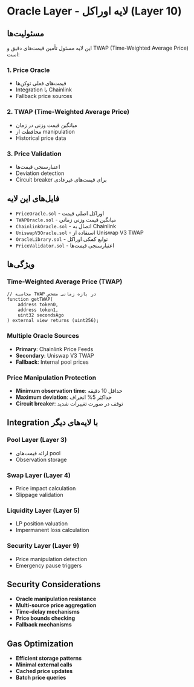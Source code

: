 # Oracle Layer - لایه اوراکل (Layer 10)

## مسئولیت‌ها

این لایه مسئول تأمین قیمت‌های دقیق و TWAP (Time-Weighted Average Price) است:

### 1. Price Oracle
- قیمت‌های فعلی توکن‌ها
- Integration با Chainlink
- Fallback price sources

### 2. TWAP (Time-Weighted Average Price)
- میانگین قیمت وزنی در زمان
- محافظت از manipulation
- Historical price data

### 3. Price Validation
- اعتبارسنجی قیمت‌ها
- Deviation detection
- Circuit breaker برای قیمت‌های غیرعادی

## فایل‌های این لایه

- `PriceOracle.sol` - اوراکل اصلی قیمت
- `TWAPOracle.sol` - میانگین قیمت وزنی زمانی
- `ChainlinkOracle.sol` - اتصال به Chainlink
- `UniswapV3Oracle.sol` - استفاده از Uniswap V3 TWAP
- `OracleLibrary.sol` - توابع کمکی اوراکل
- `PriceValidator.sol` - اعتبارسنجی قیمت‌ها

## ویژگی‌ها

### Time-Weighted Average Price (TWAP)
```solidity
// محاسبه TWAP در بازه زمانی مشخص
function getTWAP(
    address token0,
    address token1,
    uint32 secondsAgo
) external view returns (uint256);
```

### Multiple Oracle Sources
- **Primary**: Chainlink Price Feeds
- **Secondary**: Uniswap V3 TWAP
- **Fallback**: Internal pool prices

### Price Manipulation Protection
- **Minimum observation time**: حداقل 10 دقیقه
- **Maximum deviation**: حداکثر 5% انحراف
- **Circuit breaker**: توقف در صورت تغییرات شدید

## Integration با لایه‌های دیگر

### Pool Layer (Layer 3)
- ارائه قیمت‌های pool
- Observation storage

### Swap Layer (Layer 4)
- Price impact calculation
- Slippage validation

### Liquidity Layer (Layer 5)
- LP position valuation
- Impermanent loss calculation

### Security Layer (Layer 9)
- Price manipulation detection
- Emergency pause triggers

## Security Considerations

- **Oracle manipulation resistance**
- **Multi-source price aggregation**
- **Time-delay mechanisms**
- **Price bounds checking**
- **Fallback mechanisms**

## Gas Optimization

- **Efficient storage patterns**
- **Minimal external calls**
- **Cached price updates**
- **Batch price queries** 